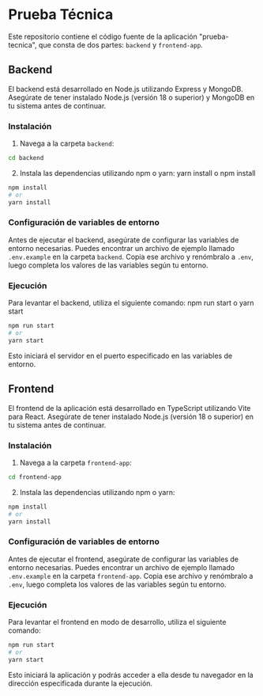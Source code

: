# Prueba Técnica

Este repositorio contiene el código fuente de la aplicación "prueba-tecnica", que consta de dos partes: `backend` y `frontend-app`.

## Backend

El backend está desarrollado en Node.js utilizando Express y MongoDB. Asegúrate de tener instalado Node.js (versión 18 o superior) y MongoDB en tu sistema antes de continuar.

### Instalación

1. Navega a la carpeta `backend`:

```bash
cd backend
```

2. Instala las dependencias utilizando npm o yarn: yarn install o npm install

```bash
npm install
# or
yarn install
```

### Configuración de variables de entorno

Antes de ejecutar el backend, asegúrate de configurar las variables de entorno necesarias. Puedes encontrar un archivo de ejemplo llamado `.env.example` en la carpeta `backend`. Copia ese archivo y renómbralo a `.env`, luego completa los valores de las variables según tu entorno.

### Ejecución

Para levantar el backend, utiliza el siguiente comando: npm run start o yarn start

```bash
npm run start
# or
yarn start
```

Esto iniciará el servidor en el puerto especificado en las variables de entorno.

## Frontend

El frontend de la aplicación está desarrollado en TypeScript utilizando Vite para React. Asegúrate de tener instalado Node.js (versión 18 o superior) en tu sistema antes de continuar.

### Instalación

1. Navega a la carpeta `frontend-app`:

```bash
cd frontend-app
```

2. Instala las dependencias utilizando npm o yarn:

```bash
npm install
# or
yarn install
```

### Configuración de variables de entorno

Antes de ejecutar el frontend, asegúrate de configurar las variables de entorno necesarias. Puedes encontrar un archivo de ejemplo llamado `.env.example` en la carpeta `frontend-app`. Copia ese archivo y renómbralo a `.env`, luego completa los valores de las variables según tu entorno.

### Ejecución

Para levantar el frontend en modo de desarrollo, utiliza el siguiente comando: 

```bash
npm run start
# or
yarn start
```

Esto iniciará la aplicación y podrás acceder a ella desde tu navegador en la dirección especificada durante la ejecución.
